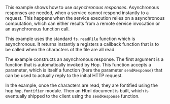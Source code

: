 This example shows how to use *asynchronous responses*. Asynchronous
responses are needed, when a service cannot respond instantly to
a request. This happens when the service execution relies on a
asynchronous computation, which can either results from a remote service
invocation or an asynchronous function call.

This example uses the standard `fs.readFile` function which is
asynchronous. It returns instantly a registers a callback function
that is to be called when the characters of the file are all read.

The example constructs an asynchronous response. The first argument
is a function that is automatically invoked by Hop. This function
accepts a parameter, which is itself a function (here the parameter
`sendResponse`) that can be used to actually reply to the initial
HTTP request.

In the example, once the characters are read, they are fontified
using the hop `hop.fontifier` module. Then an Html document is
built, which is eventually shipped to the client using the
`sendResponse` function.
